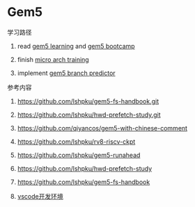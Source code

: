 # Gem5

学习路径

1. read [gem5 learning](https://www.gem5.org/documentation/learning_gem5/introduction/) and [gem5 bootcamp](https://gem5bootcamp.github.io/gem5-bootcamp-env)

2. finish [micro arch training](https://github.com/shinezyy/micro-arch-training)

3. implement [gem5 branch predictor](https://github.com/QawsQAER/gem5branchPredictor)

   

参考内容

1. https://github.com/lshpku/gem5-fs-handbook.git

2. https://github.com/lshpku/hwd-prefetch-study.git

3. https://github.com/qiyancos/gem5-with-chinese-comment

4. https://github.com/lshpku/rv8-riscv-ckpt

5. https://github.com/lshpku/gem5-runahead

6. https://github.com/lshpku/hwd-prefetch-study

7. https://github.com/lshpku/gem5-fs-handbook

8. [vscode开发环境](https://luzhixing12345.github.io/gem5-doc)

   

